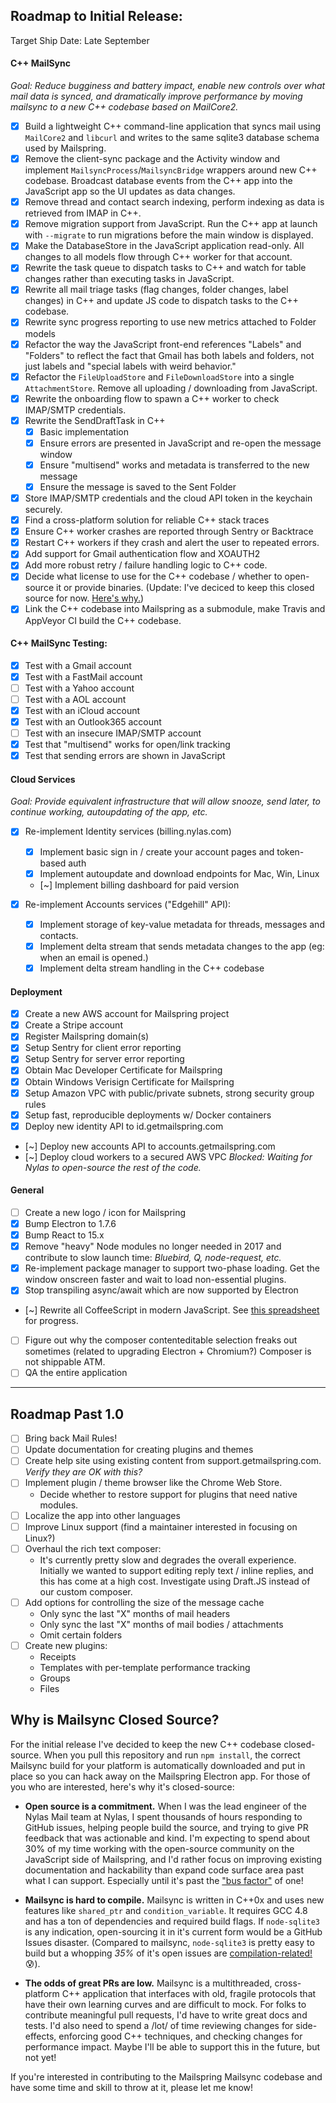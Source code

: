## Roadmap to Initial Release:

Target Ship Date: Late September

#### C++ MailSync
*Goal: Reduce bugginess and battery impact, enable new controls over what mail data is synced, and dramatically improve performance by moving mailsync to a new C++ codebase based on MailCore2.*

- [x] Build a lightweight C++ command-line application that syncs mail using `MailCore2` and `libcurl` and writes to the same sqlite3 database schema used by Mailspring.
- [x] Remove the client-sync package and the Activity window and implement `MailsyncProcess`/`MailsyncBridge` wrappers around new C++ codebase. Broadcast database events from the C++ app into the JavaScript app so the UI updates as data changes.
- [x] Remove thread and contact search indexing, perform indexing as data is retrieved from IMAP in C++.
- [x] Remove migration support from JavaScript. Run the C++ app at launch with `--migrate` to run migrations before the main window is displayed.
- [x] Make the DatabaseStore in the JavaScript application read-only. All changes to all models flow through C++ worker for that account.
- [x] Rewrite the task queue to dispatch tasks to C++ and watch for table changes rather than executing tasks in JavaScript.
- [x] Rewrite all mail triage tasks (flag changes, folder changes, label changes) in C++ and update JS code to dispatch tasks to the C++ codebase.
- [x] Rewrite sync progress reporting to use new metrics attached to Folder models
- [x] Refactor the way the JavaScript front-end references "Labels" and "Folders" to reflect the fact that Gmail has both labels and folders, not just labels and "special labels with weird behavior."
- [x] Refactor the `FileUploadStore` and `FileDownloadStore` into a single `AttachmentStore`. Remove all uploading / downloading from JavaScript.
- [x] Rewrite the onboarding flow to spawn a C++ worker to check IMAP/SMTP credentials.
- [x] Rewrite the SendDraftTask in C++
  - [x] Basic implementation
  - [x] Ensure errors are presented in JavaScript and re-open the message window
  - [x] Ensure "multisend" works and metadata is transferred to the new message
  - [x] Ensure the message is saved to the Sent Folder
- [x] Store IMAP/SMTP credentials and the cloud API token in the keychain securely.
- [x] Find a cross-platform solution for reliable C++ stack traces
- [x] Ensure C++ worker crashes are reported through Sentry or Backtrace
- [x] Restart C++ workers if they crash and alert the user to repeated errors.
- [x] Add support for Gmail authentication flow and XOAUTH2
- [x] Add more robust retry / failure handling logic to C++ code.
- [x] Decide what license to use for the C++ codebase / whether to open-source it or provide binaries. (Update: I've deciced to keep this closed source for now. [Here's why.](#why-is-mailsync-closed-source))
- [x] Link the C++ codebase into Mailspring as a submodule, make Travis and AppVeyor CI build the C++ codebase.

#### C++ MailSync Testing:
- [x] Test with a Gmail account
- [x] Test with a FastMail account
- [ ] Test with a Yahoo account
- [ ] Test with a AOL account
- [x] Test with an iCloud account
- [x] Test with an Outlook365 account
- [ ] Test with an insecure IMAP/SMTP account
- [x] Test that "multisend" works for open/link tracking
- [x] Test that sending errors are shown in JavaScript

#### Cloud Services
*Goal: Provide equivalent infrastructure that will allow snooze, send later, to continue working, autoupdating of the app, etc.*

- [x] Re-implement Identity services (billing.nylas.com)
  + [x] Implement basic sign in / create your account pages and token-based auth
  + [x] Implement autoupdate and download endpoints for Mac, Win, Linux
  + [~] Implement billing dashboard for paid version

- [x] Re-implement Accounts services ("Edgehill" API):
  + [x] Implement storage of key-value metadata for threads, messages and contacts.
  + [x] Implement delta stream that sends metadata changes to the app (eg: when an email is opened.)
  + [x] Implement delta stream handling in the C++ codebase

#### Deployment
- [x] Create a new AWS account for Mailspring project
- [x] Create a Stripe account
- [x] Register Mailspring domain(s)
- [x] Setup Sentry for client error reporting
- [x] Setup Sentry for server error reporting
- [x] Obtain Mac Developer Certificate for Mailspring
- [x] Obtain Windows Verisign Certificate for Mailspring
- [x] Setup Amazon VPC with public/private subnets, strong security group rules 
- [x] Setup fast, reproducible deployments w/ Docker containers
- [x] Deploy new identity API to id.getmailspring.com
- [~] Deploy new accounts API to accounts.getmailspring.com
- [~] Deploy cloud workers to a secured AWS VPC
  *Blocked: Waiting for Nylas to open-source the rest of the code.*

#### General
- [ ] Create a new logo / icon for Mailspring
- [x] Bump Electron to 1.7.6
- [x] Bump React to 15.x
- [x] Remove "heavy" Node modules no longer needed in 2017 and contribute to slow launch time:
  *Bluebird, Q, node-request, etc.*
- [x] Re-implement package manager to support two-phase loading. Get the window onscreen faster and wait to load non-essential plugins.
- [x] Stop transpiling async/await which are now supported by Electron
- [~] Rewrite all CoffeeScript in modern JavaScript. See [this spreadsheet](https://docs.google.com/spreadsheets/d/1DsZhrNEzCTBlsrPo82UkUxSgqj_fkGRcgTQ-lurnq7c) for progress.
- [ ] Figure out why the composer contenteditable selection freaks out sometimes (related to upgrading Electron + Chromium?) Composer is not shippable ATM.
- [ ] QA the entire application

-----

## Roadmap Past 1.0
- [ ] Bring back Mail Rules!
- [ ] Update documentation for creating plugins and themes
- [ ] Create help site using existing content from support.getmailspring.com.
  *Verify they are OK with this?*
- [ ] Implement plugin / theme browser like the Chrome Web Store.
  + Decide whether to restore support for plugins that need native modules.
- [ ] Localize the app into other languages
- [ ] Improve Linux support (find a maintainer interested in focusing on Linux?)
- [ ] Overhaul the rich text composer:
  + It's currently pretty slow and degrades the overall experience. Initially we wanted to support editing reply text / inline replies, and this has come at a high cost. Investigate using Draft.JS instead of our custom composer.
- [ ] Add options for controlling the size of the message cache
  + Only sync the last "X" months of mail headers
  + Only sync the last "X" months of mail bodies / attachments
  + Omit certain folders
- [ ] Create new plugins:
  + Receipts
  + Templates with per-template performance tracking
  + Groups
  + Files

## Why is Mailsync Closed Source?

For the initial release I've decided to keep the new C++ codebase closed-source. When you pull this repository and run `npm install`, the correct Mailsync build for your platform is automatically downloaded and put in place so you can hack away on the Mailspring Electron app. For those of you who are interested, here's why it's closed-source:

- **Open source is a commitment.** When I was the lead engineer of the Nylas Mail team at Nylas, I spent thousands of hours responding to GitHub issues, helping people build the source, and trying to give PR feedback that was actionable and kind. I'm expecting to spend about 30% of my time working with the open-source community on the JavaScript side of Mailspring, and I'd rather focus on improving existing documentation and hackability than expand code surface area past what I can support. Especially until it's past the ["bus factor"](https://en.wikipedia.org/wiki/Bus_factor) of one!

- **Mailsync is hard to compile.** Mailsync is written in C++0x and uses new features like `shared_ptr` and `condition_variable`. It requires GCC 4.8 and has a ton of dependencies and required build flags. If `node-sqlite3` is any indication, open-sourcing it in it's current form would be a GitHub Issues disaster. (Compared to mailsync, `node-sqlite3` is pretty easy to build but a whopping *35%* of it's open issues are [compilation-related!](https://github.com/mapbox/node-sqlite3/issues?utf8=%E2%9C%93&q=is%3Aissue%20is%3Aopen%20compile) 😰).

- **The odds of great PRs are low.** Mailsync is a multithreaded, cross-platform C++ application that interfaces with old, fragile protocols that have their own learning curves and are difficult to mock. For folks to contribute meaningful pull requests, I'd have to write great docs and tests. I'd also need to spend a /lot/ of time reviewing changes for side-effects, enforcing good C++ techniques, and checking changes for performance impact. Maybe I'll be able to support this in the future, but not yet!

If you're interested in contributing to the Mailspring Mailsync codebase and have some time and skill to throw at it, please let me know!


